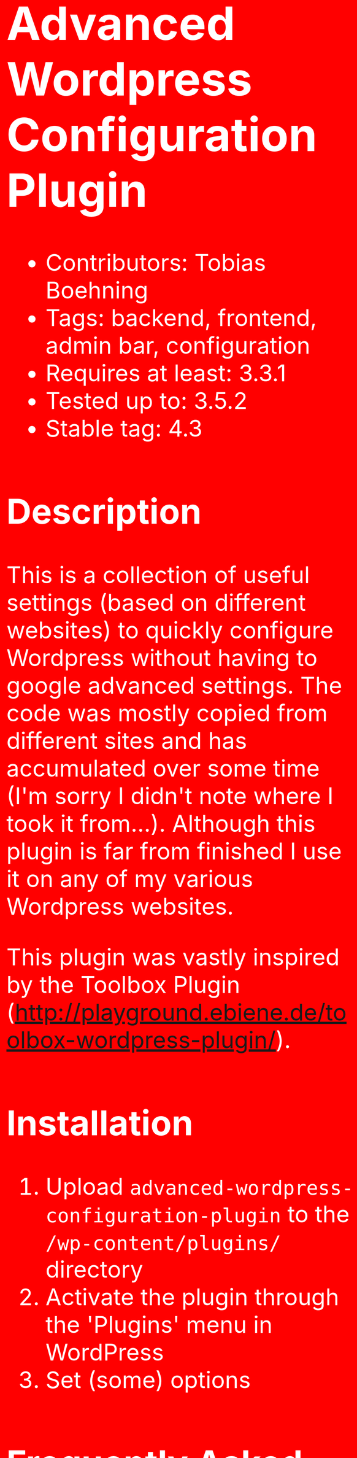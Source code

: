 Advanced Wordpress Configuration Plugin
=======================================
* Contributors: Tobias Boehning
* Tags: backend, frontend, admin bar, configuration
* Requires at least: 3.3.1
* Tested up to: 3.5.2
* Stable tag: 4.3


Description
-----------

This is a collection of useful settings (based on different websites) to quickly configure Wordpress without having to google advanced settings. The code was mostly copied from different sites and has accumulated over some time (I'm sorry I didn't note where I took it from...). Although this plugin is far from finished I use it on any of my various Wordpress websites.

This plugin was vastly inspired by the Toolbox Plugin (http://playground.ebiene.de/toolbox-wordpress-plugin/).


Installation
------------


1. Upload `advanced-wordpress-configuration-plugin` to the `/wp-content/plugins/` directory
2. Activate the plugin through the 'Plugins' menu in WordPress
3. Set (some) options


Frequently Asked Questions
--------------------------

Can I ask a question?
No.


Screenshots
-----------

No screenshots available.


Changelog
---------

1.0
* Initial release.



wp-config.php Tipps
-------------------

Also, check these tipps for wp-config.php (based on http://digwp.com/2009/06/wordpress-configuration-tricks/):

Security
- Move wp-config to a non-accessible (via webserver) location. Wordpress will automatically look in the next higher directory (unfortunately this doesn't help very much).
- Use a backup plugin like BackWPup (this is essential).
- Use SSL for backend (and define in wp-config.php: define('FORCE_SSL_LOGIN', true); or define('FORCE_SSL_ADMIN', true); (latter is safer)) (this is good to have but comes with additional costs).
- Limit login attemps (e.g. install Limit Login Attempts plugin or Login LockDown) (this only helps for smaller attacks, not against larger attacks from thousands of IP-addresses). It's better so secure the admin area by .htaccess.
- Security through obfuscation is not security.
- Better WP Security - it helps a little. 
- Plugin AntiVirus - notifies of template changes.
- Plugin Snitch - monitors outgoing connections.

See here for more in-depth information (in German):
http://www.kuketz-blog.de/basisschutz-wordpress-absichern-teil1/
http://www.kuketz-blog.de/schutzmassnahmen-wordpress-absichern-teil2/
http://www.kuketz-blog.de/security-plugins-wordpress-absichern-teil3/


Blog Address and Site Address
By default, these two configurational definitions are not included in the wp-config.php file, but they should be added to improve performance. 

define('WP_HOME', 'http://'.$_SERVER['HTTP_HOST'].'/path/to/wordpress');
define('WP_SITEURL', 'http://'.$_SERVER['HTTP_HOST'].'/path/to/wordpress');


Set new upload folder
define( 'UPLOADS', 'wp-content/uploads' );


Template Path and Stylesheet Path
As with the predefined constants for blog address and site address (see previous section), you can also boost performance by eliminating database queries for the template path and stylesheet path for your site.

define('TEMPLATEPATH', get_template_directory());
define('STYLESHEETPATH', get_stylesheet_directory());

or better:

define('TEMPLATEPATH', get_template_directory());
define('STYLESHEETPATH', get_stylesheet_directory());



Specify Cookie Domain
There are several reasons why you want to specify a cookie domain for your site. A common example involves preventing cookies from being sent with requests for static content on subdomains. In this case, you would use this definition to tell WordPress to send cookies only to your non-static domain. This could be a significant performance boost. 

define('COOKIE_DOMAIN', '.digwp.com'); // don't omit the leading '.'
define('COOKIEPATH', preg_replace('|https?://[^/]+|i', '', get_option('home').'/'));
define('SITECOOKIEPATH', preg_replace('|https?://[^/]+|i', '', get_option('siteurl').'/'));
define('PLUGINS_COOKIE_PATH', preg_replace('|https?://[^/]+|i', '', WP_PLUGIN_URL));
define('ADMIN_COOKIE_PATH', SITECOOKIEPATH.'wp-admin');



Moving Your wp-content directory
There are several good reasons for doing this, including enhancement of site security and facilitation of FTP updates.

// full local path of current directory (no trailing slash)
define('WP_CONTENT_DIR', $_SERVER['DOCUMENT_ROOT'].'/path/wp-content'); 

// full URI of current directory (no trailing slash)
define('WP_CONTENT_URL', 'http://domain.tld/path/wp-content');

You may also further specify a custom path for your plugins directory. This may help with compatibility issues with certain plugins:

// full local path of current directory (no trailing slash)
define('WP_PLUGIN_DIR', $_SERVER['DOCUMENT_ROOT'].'/path/wp-content/plugins'); 

// full URI of current directory (no trailing slash)
define('WP_PLUGIN_URL', 'http://domain.tld/path/wp-content/plugins');



Dealing with Post Revisions
Limit the number of saved revisions

define('WP_POST_REVISIONS', 3); // any integer



Specify the Autosave Interval
By default, WordPress saves your work every 60 seconds, but you can totally modify this setting to whatever you want. 

define('AUTOSAVE_INTERVAL', 160); // in seconds



Error Log Configuration
Here is an easy way to enable basic error logging for your WordPress-powered site. Create a file called “php_error.log”, make it server-writable, and place it in the directory of your choice. Then edit the path in the third line of the following code and place into your wp-config.php file:

@ini_set('log_errors','On');
@ini_set('display_errors','Off');
@ini_set('error_log','/home/path/domain/logs/php_error.log');






Custom Database Error Page

Put a file called "db-error.php" directly inside your /wp-content/ folder and WordPress will automatically use that when there is a database connection problem:

<?php // custom WordPress database error page

  header('HTTP/1.1 503 Service Temporarily Unavailable');
  header('Status: 503 Service Temporarily Unavailable');
  header('Retry-After: 600'); // 1 hour = 3600 seconds

  // If you wish to email yourself upon an error
  // mail("your@email.com", "Database Error", "There is a problem with the database!", "From: Db Error Watching");

?>

<!DOCTYPE HTML>
<html>
<head>
<title>Database Error</title>
<style>
body { padding: 20px; background: red; color: white; font-size: 60px; }
</style>
</head>
<body>
  You got problems.
</body>
</html>

